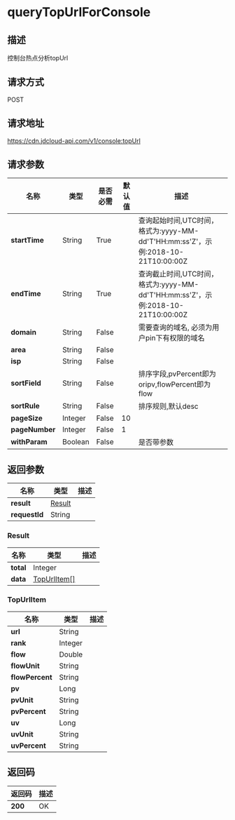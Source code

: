 # queryTopUrlForConsole


## 描述
控制台热点分析topUrl

## 请求方式
POST

## 请求地址
https://cdn.jdcloud-api.com/v1/console:topUrl


## 请求参数
|名称|类型|是否必需|默认值|描述|
|---|---|---|---|---|
|**startTime**|String|True| |查询起始时间,UTC时间，格式为:yyyy-MM-dd'T'HH:mm:ss'Z'，示例:2018-10-21T10:00:00Z|
|**endTime**|String|True| |查询截止时间,UTC时间，格式为:yyyy-MM-dd'T'HH:mm:ss'Z'，示例:2018-10-21T10:00:00Z|
|**domain**|String|False| |需要查询的域名, 必须为用户pin下有权限的域名|
|**area**|String|False| | |
|**isp**|String|False| | |
|**sortField**|String|False| |排序字段,pvPercent即为oripv,flowPercent即为flow|
|**sortRule**|String|False| |排序规则,默认desc|
|**pageSize**|Integer|False|10| |
|**pageNumber**|Integer|False|1| |
|**withParam**|Boolean|False| |是否带参数|


## 返回参数
|名称|类型|描述|
|---|---|---|
|**result**|[Result](#result)| |
|**requestId**|String| |

### <div id="Result">Result</div>
|名称|类型|描述|
|---|---|---|
|**total**|Integer| |
|**data**|[TopUrlItem[]](#topurlitem)| |
### <div id="TopUrlItem">TopUrlItem</div>
|名称|类型|描述|
|---|---|---|
|**url**|String| |
|**rank**|Integer| |
|**flow**|Double| |
|**flowUnit**|String| |
|**flowPercent**|String| |
|**pv**|Long| |
|**pvUnit**|String| |
|**pvPercent**|String| |
|**uv**|Long| |
|**uvUnit**|String| |
|**uvPercent**|String| |

## 返回码
|返回码|描述|
|---|---|
|**200**|OK|
